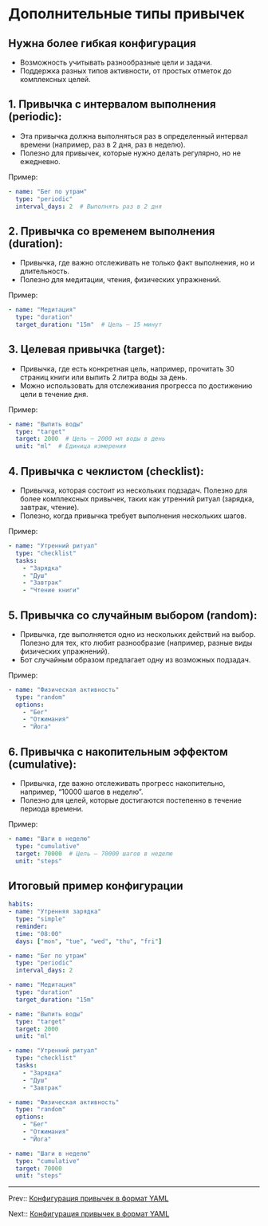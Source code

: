# Дополнительные типы привычек

## Нужна более гибкая конфигурация

- Возможность учитывать разнообразные цели и задачи.
- Поддержка разных типов активности, от простых отметок до комплексных целей.

## 1. Привычка с интервалом выполнения (periodic):

- Эта привычка должна выполняться раз в определенный интервал времени (например, раз в 2 дня, раз в неделю).
- Полезно для привычек, которые нужно делать регулярно, но не ежедневно.

Пример:
```yaml
- name: "Бег по утрам"
  type: "periodic"
  interval_days: 2  # Выполнять раз в 2 дня
```


## 2. Привычка со временем выполнения (duration):
- Привычка, где важно отслеживать не только факт выполнения, но и длительность.
- Полезно для медитации, чтения, физических упражнений.

Пример:
```yaml
- name: "Медитация"
  type: "duration"
  target_duration: "15m"  # Цель — 15 минут
```


## 3. Целевая привычка (target):
- Привычка, где есть конкретная цель, например, прочитать 30 страниц книги или выпить 2 литра воды за день.
- Можно использовать для отслеживания прогресса по достижению цели в течение дня.

Пример:
```yaml
- name: "Выпить воды"
  type: "target"
  target: 2000  # Цель — 2000 мл воды в день
  unit: "ml"  # Единица измерения
```


## 4. Привычка с чеклистом (checklist):
- Привычка, которая состоит из нескольких подзадач. Полезно для более комплексных привычек, таких как утренний ритуал (зарядка, завтрак, чтение).
- Полезно, когда привычка требует выполнения нескольких шагов.

Пример:
```yaml
- name: "Утренний ритуал"
  type: "checklist"
  tasks:
    - "Зарядка"
    - "Душ"
    - "Завтрак"
    - "Чтение книги"
```


## 5. Привычка со случайным выбором (random):
- Привычка, где выполняется одно из нескольких действий на выбор. Полезно для тех, кто любит разнообразие (например, разные виды физических упражнений).
- Бот случайным образом предлагает одну из возможных подзадач.

Пример:
```yaml
- name: "Физическая активность"
  type: "random"
  options:
    - "Бег"
    - "Отжимания"
    - "Йога"
```


## 6. Привычка с накопительным эффектом (cumulative):
- Привычка, где важно отслеживать прогресс накопительно, например, “10000 шагов в неделю”.
- Полезно для целей, которые достигаются постепенно в течение периода времени.

Пример:
```yaml
- name: "Шаги в неделю"
  type: "cumulative"
  target: 70000  # Цель — 70000 шагов в неделю
  unit: "steps"
  ```


## Итоговый пример конфигурации

```yaml
habits:
- name: "Утренняя зарядка"
  type: "simple"
  reminder:
  time: "08:00"
  days: ["mon", "tue", "wed", "thu", "fri"]

- name: "Бег по утрам"
  type: "periodic"
  interval_days: 2

- name: "Медитация"
  type: "duration"
  target_duration: "15m"

- name: "Выпить воды"
  type: "target"
  target: 2000
  unit: "ml"

- name: "Утренний ритуал"
  type: "checklist"
  tasks:
    - "Зарядка"
    - "Душ"
    - "Завтрак"

- name: "Физическая активность"
  type: "random"
  options:
    - "Бег"
    - "Отжимания"
    - "Йога"

- name: "Шаги в неделю"
  type: "cumulative"
  target: 70000
  unit: "steps"
```



---

Prev:: [Конфигурация привычек в формат YAML](4-draft-yaml-extended-config.md)

Next:: [Конфигурация привычек в формат YAML](6-draft-scores-for-habits.md)